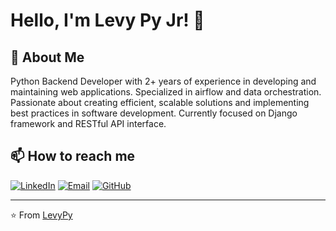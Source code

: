 # Hello, I'm Levy Py Jr! 👋

## 💼 About Me
Python Backend Developer with 2+ years of experience in developing and maintaining web applications. Specialized in airflow and data orchestration. Passionate about creating efficient, scalable solutions and implementing best practices in software development. Currently focused on Django framework and RESTful API interface.

## 📫 How to reach me

[![LinkedIn](https://img.shields.io/badge/LinkedIn-0077B5?style=for-the-badge&logo=linkedin&logoColor=white)](https://www.linkedin.com/in/levypyjr/) 
[![Email](https://img.shields.io/badge/Email-D14836?style=for-the-badge&logo=gmail&logoColor=white)](mailto:pyjr.levy@gmail.com) 
[![GitHub](https://img.shields.io/badge/GitHub-100000?style=for-the-badge&logo=github&logoColor=white)](https://github.com/LevyPy)

---

⭐️ From [LevyPy](https://github.com/LevyPy)
